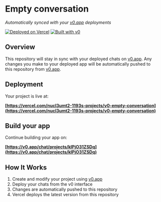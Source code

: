 # Empty conversation

*Automatically synced with your [v0.app](https://v0.app) deployments*

[![Deployed on Vercel](https://img.shields.io/badge/Deployed%20on-Vercel-black?style=for-the-badge&logo=vercel)](https://vercel.com/nucl3umt2-1193s-projects/v0-empty-conversation)
[![Built with v0](https://img.shields.io/badge/Built%20with-v0.app-black?style=for-the-badge)](https://v0.app/chat/projects/klPjO31ZSDq)

## Overview

This repository will stay in sync with your deployed chats on [v0.app](https://v0.app).
Any changes you make to your deployed app will be automatically pushed to this repository from [v0.app](https://v0.app).

## Deployment

Your project is live at:

**[https://vercel.com/nucl3umt2-1193s-projects/v0-empty-conversation](https://vercel.com/nucl3umt2-1193s-projects/v0-empty-conversation)**

## Build your app

Continue building your app on:

**[https://v0.app/chat/projects/klPjO31ZSDq](https://v0.app/chat/projects/klPjO31ZSDq)**

## How It Works

1. Create and modify your project using [v0.app](https://v0.app)
2. Deploy your chats from the v0 interface
3. Changes are automatically pushed to this repository
4. Vercel deploys the latest version from this repository